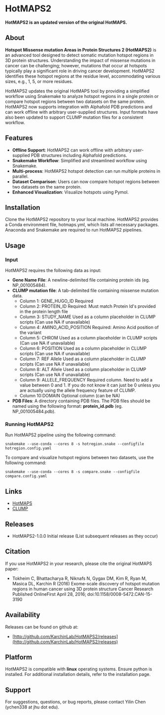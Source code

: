 # HotMAPS2

**HotMAPS2 is an updated version of the original HotMAPS.**

## About

**Hotspot Missense mutation Areas in Protein Structures 2 (HotMAPS2)** is an advanced tool designed to detect somatic mutation hotspot regions in 3D protein structures. Understanding the impact of missense mutations in cancer can be challenging; however, mutations that occur at hotspots typically play a significant role in driving cancer development. HotMAPS2 identifies these hotspot regions at the residue level, accommodating various sizes, e.g., 1, 5, or more residues. 

HotMAPS2 updates the original HotMAPS tool by providing a simplified workflow using Snakemake to analyze hotspot regions in a single protein or compare hotspot regions between two datasets on the same protein. HotMAPS2 now supports integration with Alphafold PDB predictions and can work offline with arbitrary user-supplied structures. Input formats have also been updated to support CLUMP mutation files for a consistent workflow.

## Features

* **Offline Support**: HotMAPS2 can work offline with arbitrary user-supplied PDB structures including Alphafold predictions.
* **Snakemake Workflow**: Simplified and streamlined workflow using Snakemake.
* **Multi-process**: HotMAPS2 hotspot detection can run multiple proteins in parallel.
* **Dataset Comparison**: Users can now compare hotspot regions between two datasets on the same protein.
* **Enhanced Visualization**: Visualize hotspots using Pymol.

## Installation

Clone the HotMAPS2 repository to your local machine. HotMAPS2 provides a Conda environment file, hotmaps.yml, which lists all necessary packages. Anaconda and Snakemake are required to run HotMAPS2 pipelines. 

## Usage
### Input
HotMAPS2 requires the following data as input:
* **Gene Name File**: A newline-delimited file containing protein ids (eg. NP_001005484).
* **CLUMP mutation file**: A tab-delimited file containing missense mutation data.
  * Column 1: GENE_HUGO_ID 	      Required
  * Column 2: PROTEIN_ID 	       Required: Must match Protein Id's provided in the protein length file
  * Column 3: STUDY_NAME 	       Used as a column placeholder in CLUMP scripts (Can use NA if unavailable)
  * Column 4: AMINO_ACID_POSITION  Required: Amino Acid position of the variant
  * Column 5: CHROM 	       Used as a column placeholder in CLUMP scripts (Can use NA if unavailable)
  * Column 6: POSITION 	       Used as a column placeholder in CLUMP scripts (Can use NA if unavailable)
  * Column 7: REF Allele	       Used as a column placeholder in CLUMP scripts (Can use NA if unavailable)
  * Column 8: ALT Allele	       Used as a column placeholder in CLUMP scripts (Can use NA if unavailable)
  * Column 9: ALLELE_FREQUENCY     Required column. Need to add a value between 0 and 1. If you do not know it can just be 0 unless you are actually using the allele frequency feature of CLUMP.
  * Column 10:DOMAIN	       Optional column (can be NA)
* **PDB Files**: A directory containing PDB files. The PDB files should be named using the following format: **protein_id.pdb** (eg. NP_001005484.pdb). 


### Running HotMAPS2
Run HotMAPS2 pipeline using the following command:

```snakemake --use-conda --cores 8 -s hotregion.snake --configfile hotregion.config.yaml```

To compare and visualize hotspot regions between two datasets, use the following command:

```snakemake --use-conda --cores 8 -s compare.snake --configfile compare.config.yaml```

## Links

* [HotMAPS](https://github.com/KarchinLab/HotMAPS)
* [CLUMP](https://github.com/KarchinLab/CLUMP)


## Releases

* HotMAPS2-1.0.0 Initial release (List subsequent releases as they occur)

## Citation

If you use HotMAPS2 in your research, please cite the original HotMAPS paper:

* Tokheim C, Bhattacharya R, Niknafs N, Gygax DM, Kim R, Ryan M, Masica DL, Karchin R (2016) Exome-scale discovery of hotspot mutation regions in human cancer using 3D protein structure Cancer Research Published OnlineFirst April 28, 2016; doi:10.1158/0008-5472.CAN-15-3190
  
## Availability

Releases can be found on github at:

* [http://github.com/KarchinLab/HotMAPS2/releases](http://github.com/KarchinLab/HotMAPS2/releases)

## Platform

HotMAPS2 is compatible with **linux** operating systems. Ensure python is installed. For additional installation details, refer to the installation page.

## Support

For suggestions, questions, or bug reports, please contact Yilin Chen (ychen338 at jhu dot edu).
